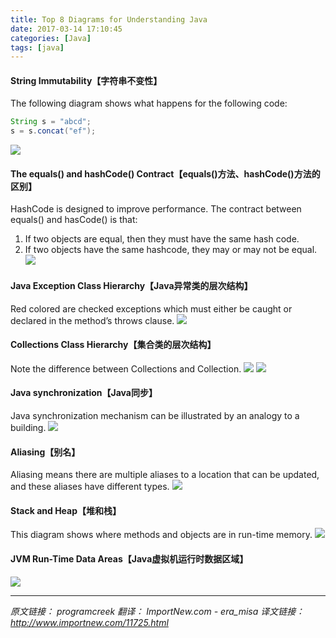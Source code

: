 ```yaml
---
title: Top 8 Diagrams for Understanding Java
date: 2017-03-14 17:10:45
categories: [Java]
tags: [java]
---
```


#### String Immutability【字符串不变性】
The following diagram shows what happens for the following code:
```java
String s = "abcd";
s = s.concat("ef");
```
<!--more-->

![](http://o6lw1c1bf.bkt.clouddn.com/string-immutability.jpeg)

#### The equals() and hashCode() Contract【equals()方法、hashCode()方法的区别】
HashCode is designed to improve performance. The contract between equals() and hasCode() is that:
1. If two objects are equal, then they must have the same hash code.
2. If two objects have the same hashcode, they may or may not be equal.
![](http://o6lw1c1bf.bkt.clouddn.com/java-hashcode.jpeg)

#### Java Exception Class Hierarchy【Java异常类的层次结构】
Red colored are checked exceptions which must either be caught or declared in the method’s throws clause.
![](http://o6lw1c1bf.bkt.clouddn.com/Exception-Hierarchy-Diagram.jpeg)

#### Collections Class Hierarchy【集合类的层次结构】
Note the difference between Collections and Collection.
![](http://o6lw1c1bf.bkt.clouddn.com/Collections.jpeg)
![](http://o6lw1c1bf.bkt.clouddn.com/java-collection-hierarchy.jpeg)

#### Java synchronization【Java同步】
Java synchronization mechanism can be illustrated by an analogy to a building.
![](http://o6lw1c1bf.bkt.clouddn.com/Java-Monitor.jpg)

#### Aliasing【别名】
Aliasing means there are multiple aliases to a location that can be updated, and these aliases have different types.
![](http://o6lw1c1bf.bkt.clouddn.com/JavaAliasing.jpeg)

#### Stack and Heap【堆和栈】
This diagram shows where methods and objects are in run-time memory.
![](http://o6lw1c1bf.bkt.clouddn.com/Java-array-in-memory.png)

#### JVM Run-Time Data Areas【Java虚拟机运行时数据区域】
![](http://o6lw1c1bf.bkt.clouddn.com/JVM-runtime-data-area.jpg)

***

*原文链接： programcreek 翻译： ImportNew.com - era_misa*
*译文链接： http://www.importnew.com/11725.html*

